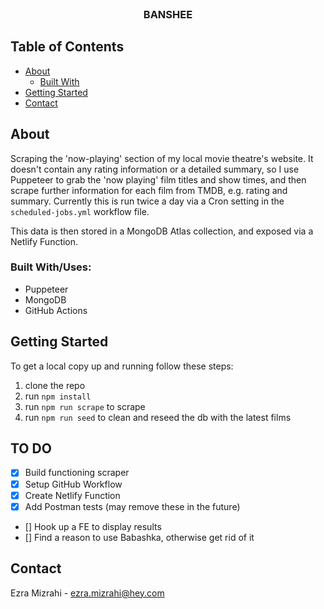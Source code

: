 <br />
<p align="center">
  <h3 align="center">BANSHEE</h3>
</p>

## Table of Contents

* [About](#about)
  * [Built With](#built-with)
* [Getting Started](#getting-started)
* [Contact](#contact)


## About

Scraping the 'now-playing' section of my local movie theatre's website. It doesn't contain any rating information or a detailed summary, so I use Puppeteer to grab the 'now playing' film titles and show times, and then scrape further information for each film from TMDB, e.g. rating and summary. Currently this is run twice a day via a Cron setting in the `scheduled-jobs.yml` workflow file.

This data is then stored in a MongoDB Atlas collection, and exposed via a Netlify Function.

### Built With/Uses:

* Puppeteer
* MongoDB
* GitHub Actions

## Getting Started

To get a local copy up and running follow these steps:

1. clone the repo
2. run `npm install`
3. run `npm run scrape` to scrape
4. run `npm run seed` to clean and reseed the db with the latest films

## TO DO

- [x] Build functioning scraper
- [x] Setup GitHub Workflow
- [x] Create Netlify Function
- [x] Add Postman tests (may remove these in the future)
- [] Hook up a FE to display results
- [] Find a reason to use Babashka, otherwise get rid of it

## Contact

Ezra Mizrahi - ezra.mizrahi@hey.com